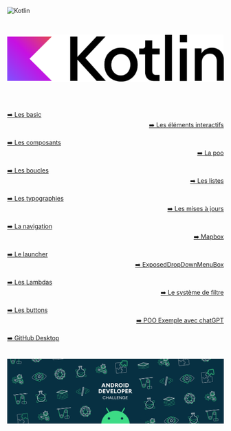 ![Kotlin](https://img.shields.io/badge/kotlin-%237F52FF.svg?style=for-the-badge&logo=kotlin&logoColor=white)


<div align="center">
        <br><br>
        <img src="base/Android_logo_2019.png">
        <br><br>
        <h2></h2>


<br>

<div>
    <div align="left">
        <a href="https://github.com/Mika73100/Kotlin/blob/main/basic/README.md">➡️ Les basic </a>
    </div>
    <div align="right">
        <a href="https://github.com/Mika73100/Kotlin/blob/main/lesinteractifs/README.md">➡️ Les éléments interactifs</a>
    </div>
</div>

<br>







<div align="left">
    <a href="https://github.com/Mika73100/Kotlin/blob/main/composants/README.md">➡️ Les composants</a>
</div>
<div align="right">
    <a href="https://github.com/Mika73100/Kotlin/blob/main/poo/README.md">➡️ La poo</a>
</div>
</div>

<br>






<div align="left">
    <a href="https://github.com/Mika73100/Kotlin/blob/main/boucle/README.md">➡️ Les boucles</a>
</div>
<div align="right">
    <a href="https://github.com/Mika73100/Kotlin/blob/main/leslistes/README.md">➡️ Les listes</a>
</div>

<br>






<div align="left">
    <a href="https://github.com/Mika73100/Kotlin/blob/main/lestypo/README.md">➡️ Les typographies</a>
</div>
<div align="right">
    <a href="https://github.com/Mika73100/Kotlin/blob/main/miseajour/README.md">➡️ Les mises à jours</a>
</div>

<br>







<div align="left">
    <a href="https://github.com/Mika73100/Kotlin/blob/main/navigationbar/README.md">➡️ La navigation</a>
</div>
<div align="right">
    <a href="https://github.com/Mika73100/Kotlin/blob/main/mapbox/README.md">➡️ Mapbox</a>
</div>
<br>







<div align="left">
    <a href="https://github.com/Mika73100/Kotlin/blob/main/launcher/README.md">➡️ Le launcher</a>
</div>
<div align="right">
    <a href="https://github.com/Mika73100/Kotlin/blob/main/ExposedDropdownMenuBox/README.md">➡️ ExposedDropDownMenuBox</a>
</div>
<br>







<div align="left">
    <a href="https://github.com/Mika73100/Kotlin/blob/main/leslambdas/README.md">➡️ Les Lambdas</a>
</div>
<div align="right">
    <a href="https://github.com/Mika73100/Kotlin/blob/main/filter/README.md">➡️ Le système de filtre</a>
</div>
<br>








<div align="left">
    <a href="https://github.com/Mika73100/Kotlin/blob/main/button/README.md">➡️ Les buttons</a>
</div>
<div align="right">
    <a href="https://github.com/Mika73100/Kotlin/blob/main/chatGPT/README.md">➡️ POO Exemple avec chatGPT</a>
</div>
<br>












<div align="left">
    <a href="https://github.com/Mika73100/Kotlin/blob/main/GitHub/README.md">➡️ GitHub Desktop</a>
</div>
<div align="right">
</div>
<br>







</div><br>



<div align="center">
        <img src="base/lolo.gif">
</div>